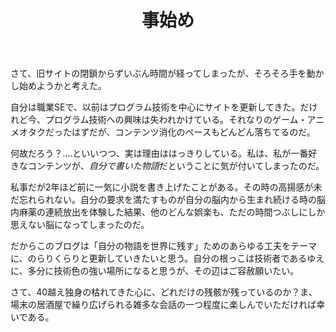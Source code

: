 ﻿---
layout: post
title:  事始め
comments: true
---
さて、旧サイトの閉鎖からずいぶん時間が経ってしまったが、そろそろ手を動かし始めようかと考えた。

自分は職業SEで、以前はプログラム技術を中心にサイトを更新してきた。だけれど今、プログラム技術への興味は失われかけている。それなりのゲーム・アニメオタクだったはずだが、コンテンツ消化のペースもどんどん落ちてるのだ。

何故だろう？‥‥といいつつ、実は理由ははっきりしている。私は、私が一番好きなコンテンツが、*自分で書いた物語*だということに気が付いてしまったのだ。

私事だが2年ほど前に一気に小説を書き上げたことがある。その時の高揚感が未だ忘れられない。自分の要求を満たすものが自分の脳内から生まれ続ける時の脳内麻薬の連続放出を体験した結果、他のどんな娯楽も、ただの時間つぶしにしか思えない脳になってしまったのだ。

だからこのブログは「自分の物語を世界に残す」ためのあらゆる工夫をテーマに、のらりくらりと更新していきたいと思う。自分の根っこは技術者であるゆえに、多分に技術色の強い場所になると思うが、その辺はご容赦願いたい。

さて、40越え独身の枯れてきた心に、どれだけの残骸が残っているのか？ま、場末の居酒屋で繰り広げられる雑多な会話の一つ程度に楽しんでいただければ幸いである。